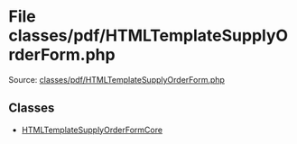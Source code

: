 File classes/pdf/HTMLTemplateSupplyOrderForm.php
=========

Source: [classes/pdf/HTMLTemplateSupplyOrderForm.php](https://github.com/PrestaShop/PrestaShop/blob/1.6.0.11/classes/pdf/HTMLTemplateSupplyOrderForm.php)


Classes
-------

* [HTMLTemplateSupplyOrderFormCore](class.HTMLTemplateSupplyOrderFormCore.md)

